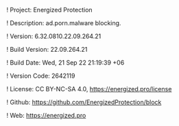 ! Project: Energized Protection

! Description: ad.porn.malware blocking.

! Version: 6.32.0810.22.09.264.21

! Build Version: 22.09.264.21

! Build Date: Wed, 21 Sep 22 21:19:39 +06

! Version Code: 2642119

! License: CC BY-NC-SA 4.0, https://energized.pro/license

! Github: https://github.com/EnergizedProtection/block

! Web: https://energized.pro
